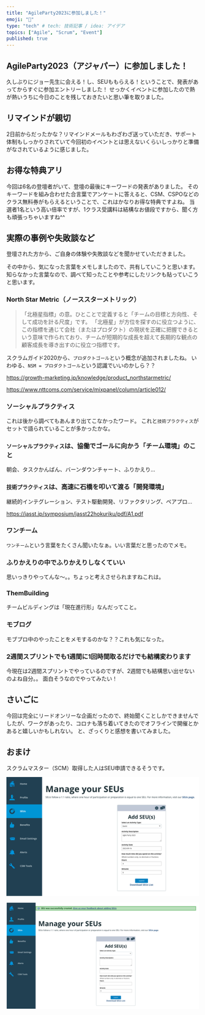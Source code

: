 ```yaml
---
title: "AgileParty2023に参加しました！"
emoji: "🙌"
type: "tech" # tech: 技術記事 / idea: アイデア
topics: ["Agile", "Scrum", "Event"]
published: true
---
```


## AgileParty2023（アジャパー）に参加しました！

久しぶりにジョー先生に会える！し、SEUももらえる！ということで、発表があってからすぐに参加エントリーしました！
せっかくイベントに参加したので熱が熱いうちに今日のことを残しておきたいと思い筆を取りました。

## リマインドが親切

2日前からだったかな？リマインドメールもわざわざ送っていただき、サポート体制もしっかりされていて今回初のイベントとは思えないくらいしっかりと準備がなされているように感じました。

## お得な特典アリ
今回は6名の登壇者がいて、登壇の最後にキーワードの発表がありました。
そのキーワードを組み合わせた合言葉でアンケートに答えると、CSM、CSPOなどのクラス無料券がもらえるということで、これはかなりお得な特典ですよね。
当選者1名という高い倍率ですが、1クラス受講料は結構なお値段ですから、聞く方も頑張っちゃいますね^^

## 実際の事例や失敗談など
登壇された方から、ご自身の体験や失敗談などを聞かせていただきました。

その中から、気になった言葉をメモしましたので、共有していこうと思います。
知らなかった言葉なので、調べて知ったことや参考にしたリンクも貼っていこうと思います。

### North Star Metric（ノーススターメトリック）

> 「北極星指標」の意。ひとことで定義すると「チームの目標と方向性、そして成功を計る尺度」です。
> 「北極星」が方位を探すのに役立つように、この指標を通じて会社（またはプロダクト）の現状を正確に把握できるという意味で作られており、チームが短期的な成長を超えて長期的な観点の顧客成長を導き出すのに役立つ指標です。

スクラムガイド2020から、`プロダクトゴール`という概念が追加されましたね。
いわゆる、`NSM = プロダクトゴール`という認識でいいのかしら？？


https://growth-marketing.jp/knowledge/product_northstarmetric/

https://www.nttcoms.com/service/mixpanel/column/article012/

### ソーシャルプラクティス
これは後から調べてもあんまり出てこなかったワード。
これと`技術プラクティス`がセットで語られていることが多かったかな。

### `ソーシャルプラクティス`は、協働でゴールに向かう「チーム環境」のこと
朝会、タスクかんばん、バーンダウンチャート、ふりかえり...

### `技術プラクティス`は、高速に石橋を叩いて渡る「開発環境」
継続的インテグレーション、テスト駆動開発、リファクタリング、ペアプロ...

https://jasst.jp/symposium/jasst22hokuriku/pdf/A1.pdf

### ワンチーム
`ワンチーム`という言葉をたくさん聞いたなぁ。いい言葉だと思ったのでメモ。

### ふりかえりの中でふりかえりしなくていい
思いっきりやってんな〜。。ちょっと考えさせられますねこれは。

### ThemBuild**ing**
チームビルディングは「現在進行形」なんだってこと。

### モブログ
モブプロ中のやったことをメモするのかな？？これも気になった。

### 2週間スプリントでも1週間に1回時間取るだけでも結構変わります
今現在は2週間スプリントでやっているのですが、2週間でも結構思い出せないのよね自分。。
面白そうなのでやってみたい！

## さいごに
今回は完全にリードオンリーな企画だったので、終始聞くことしかできませんでしたが、ワークがあったり、コロナも落ち着いてきたのでオフラインで開催とかあると嬉しいかもしれない。
と、ざっくりと感想を書いてみました。


## おまけ
スクラムマスター（SCM）取得した人はSEU申請できるそうです。

![](/images/agile-partiy-2023/2023-09-16-19-30-27.png)

![](/images/agile-partiy-2023/2023-09-16-19-31-46.png)